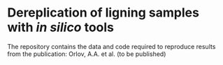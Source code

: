 # Dereplication of ligning samples with *in silico* tools
The repository contains the data and code required to reproduce results from the publication: Orlov, A.A. et al. (to be published)
